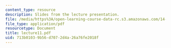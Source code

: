 ```yaml
---
content_type: resource
description: Slides from the lecture presentation.
file: /media/https%3A/open-learning-course-data-rc.s3.amazonaws.com/14-02-principles-of-macroeconomics-fall-2004/713b01039b56d7072d4a26a76fe2018f_lecture11.pdf
file_type: application/pdf
resourcetype: Document
title: lecture11.pdf
uid: 713b0103-9b56-d707-2d4a-26a76fe2018f
---
```

